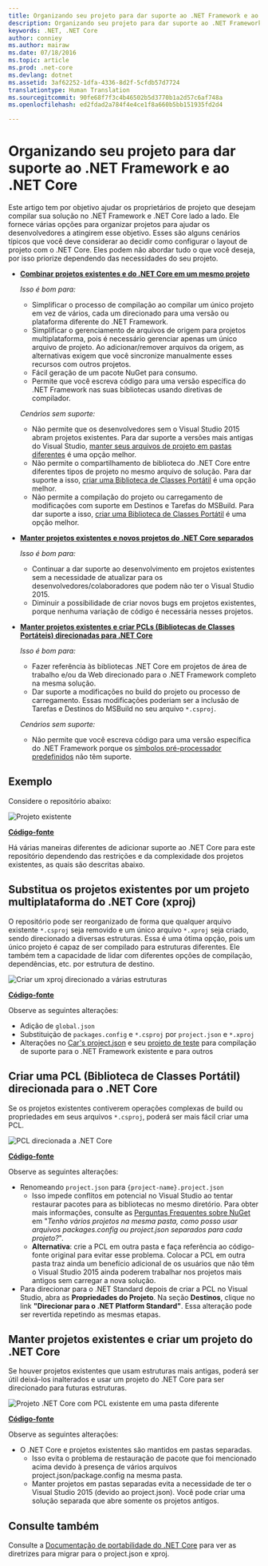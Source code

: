 ```yaml
---
title: Organizando seu projeto para dar suporte ao .NET Framework e ao .NET Core
description: Organizando seu projeto para dar suporte ao .NET Framework e ao .NET Core
keywords: .NET, .NET Core
author: conniey
ms.author: mairaw
ms.date: 07/18/2016
ms.topic: article
ms.prod: .net-core
ms.devlang: dotnet
ms.assetid: 3af62252-1dfa-4336-8d2f-5cfdb57d7724
translationtype: Human Translation
ms.sourcegitcommit: 90fe68f7f3c4b46502b5d3770b1a2d57c6af748a
ms.openlocfilehash: ed2fdad2a784f4e4ce1f8a660b5bb151935fd2d4

---
```


# <a name="organizing-your-project-to-support-net-framework-and-net-core"></a>Organizando seu projeto para dar suporte ao .NET Framework e ao .NET Core

Este artigo tem por objetivo ajudar os proprietários de projeto que desejam compilar sua solução no .NET Framework e .NET Core lado a lado.  Ele fornece várias opções para organizar projetos para ajudar os desenvolvedores a atingirem esse objetivo.  Esses são alguns cenários típicos que você deve considerar ao decidir como configurar o layout de projeto com o .NET Core.  Eles podem não abordar tudo o que você deseja, por isso priorize dependendo das necessidades do seu projeto.

* [**Combinar projetos existentes e do .NET Core em um mesmo projeto**][option-xproj]
  
  *Isso é bom para:*
  * Simplificar o processo de compilação ao compilar um único projeto em vez de vários, cada um direcionado para uma versão ou plataforma diferente do .NET Framework.
  * Simplificar o gerenciamento de arquivos de origem para projetos multiplataforma, pois é necessário gerenciar apenas um único arquivo de projeto.  Ao adicionar/remover arquivos da origem, as alternativas exigem que você sincronize manualmente esses recursos com outros projetos.
  * Fácil geração de um pacote NuGet para consumo.
  * Permite que você escreva código para uma versão específica do .NET Framework nas suas bibliotecas usando diretivas de compilador.
  
  *Cenários sem suporte:*
  * Não permite que os desenvolvedores sem o Visual Studio 2015 abram projetos existentes. Para dar suporte a versões mais antigas do Visual Studio, [manter seus arquivos de projeto em pastas diferentes](#support-vs) é uma opção melhor.
  * Não permite o compartilhamento de biblioteca do .NET Core entre diferentes tipos de projeto no mesmo arquivo de solução. Para dar suporte a isso, [criar uma Biblioteca de Classes Portátil](#support-pcl) é uma opção melhor.
  * Não permite a compilação do projeto ou carregamento de modificações com suporte em Destinos e Tarefas do MSBuild. Para dar suporte a isso, [criar uma Biblioteca de Classes Portátil](#support-pcl) é uma opção melhor.

* <a name="support-vs"></a>[**Manter projetos existentes e novos projetos do .NET Core separados**][option-xproj-folder]
  
  *Isso é bom para:*
  * Continuar a dar suporte ao desenvolvimento em projetos existentes sem a necessidade de atualizar para os desenvolvedores/colaboradores que podem não ter o Visual Studio 2015.
  * Diminuir a possibilidade de criar novos bugs em projetos existentes, porque nenhuma variação de código é necessária nesses projetos.

* <a name="support-pcl"></a>[**Manter projetos existentes e criar PCLs (Bibliotecas de Classes Portáteis) direcionadas para .NET Core**][option-pcl]

  *Isso é bom para:*
  * Fazer referência às bibliotecas .NET Core em projetos de área de trabalho e/ou da Web direcionado para o .NET Framework completo na mesma solução.
  * Dar suporte a modificações no build do projeto ou processo de carregamento. Essas modificações poderiam ser a inclusão de Tarefas e Destinos do MSBuild no seu arquivo `*.csproj`.

  *Cenários sem suporte:*
  * Não permite que você escreva código para uma versão específica do .NET Framework porque os [símbolos pré-processador predefinidos][how-to-multitarget] não têm suporte.

## <a name="example"></a>Exemplo

Considere o repositório abaixo:

![Projeto existente][example-initial-project]

[**Código-fonte**][example-initial-project-code]

Há várias maneiras diferentes de adicionar suporte ao .NET Core para este repositório dependendo das restrições e da complexidade dos projetos existentes, as quais são descritas abaixo.

## <a name="replace-existing-projects-with-a-multi-targeted-net-core-project-xproj"></a>Substitua os projetos existentes por um projeto multiplataforma do .NET Core (xproj)

O repositório pode ser reorganizado de forma que qualquer arquivo existente `*.csproj` seja removido e um único arquivo `*.xproj` seja criado, sendo direcionado a diversas estruturas.  Essa é uma ótima opção, pois um único projeto é capaz de ser compilado para estruturas diferentes.  Ele também tem a capacidade de lidar com diferentes opções de compilação, dependências, etc. por estrutura de destino.

![Criar um xproj direcionado a várias estruturas][example-xproj]

[**Código-fonte**][example-xproj-code]

Observe as seguintes alterações:
* Adição de `global.json`
* Substituição de `packages.config` e `*.csproj` por `project.json` e `*.xproj`
* Alterações no [Car's project.json][example-xproj-projectjson] e seu [projeto de teste][example-xproj-projectjson-test] para compilação de suporte para o .NET Framework existente e para outros

## <a name="create-a-portable-class-library-pcl-to-target-net-core"></a>Criar uma PCL (Biblioteca de Classes Portátil) direcionada para o .NET Core

Se os projetos existentes contiverem operações complexas de build ou propriedades em seus arquivos `*.csproj`, poderá ser mais fácil criar uma PCL.

![][example-pcl]

[**Código-fonte**][example-pcl-code]

Observe as seguintes alterações:
*  Renomeando `project.json` para `{project-name}.project.json`
    * Isso impede conflitos em potencial no Visual Studio ao tentar restaurar pacotes para as bibliotecas no mesmo diretório. Para obter mais informações, consulte as [Perguntas Frequentes sobre NuGet](https://docs.nuget.org/consume/nuget-faq#working-with-packages) em "_Tenho vários projetos na mesma pasta, como posso usar arquivos packages.config ou project.json separados para cada projeto?_".
    *  **Alternativa**: crie a PCL em outra pasta e faça referência ao código-fonte original para evitar esse problema.  Colocar a PCL em outra pasta traz ainda um benefício adicional de os usuários que não têm o Visual Studio 2015 ainda poderem trabalhar nos projetos mais antigos sem carregar a nova solução.
*  Para direcionar para o .NET Standard depois de criar a PCL no Visual Studio, abra as **Propriedades do Projeto**. Na seção **Destinos**, clique no link **"Direcionar para o .NET Platform Standard"**.  Essa alteração pode ser revertida repetindo as mesmas etapas.

## <a name="keep-existing-projects-and-create-a-net-core-project"></a>Manter projetos existentes e criar um projeto do .NET Core

Se houver projetos existentes que usam estruturas mais antigas, poderá ser útil deixá-los inalterados e usar um projeto do .NET Core para ser direcionado para futuras estruturas.

![Projeto .NET Core com PCL existente em uma pasta diferente][example-xproj-different-folder]

[**Código-fonte**][example-xproj-different-code]

Observe as seguintes alterações:
* O .NET Core e projetos existentes são mantidos em pastas separadas.
    * Isso evita o problema de restauração de pacote que foi mencionado acima devido à presença de vários arquivos project.json/package.config na mesma pasta.
    * Manter projetos em pastas separadas evita a necessidade de ter o Visual Studio 2015 (devido ao project.json).  Você pode criar uma solução separada que abre somente os projetos antigos.

## <a name="see-also"></a>Consulte também

Consulte a [Documentação de portabilidade do .NET Core][porting-doc] para ver as diretrizes para migrar para o project.json e xproj.

[porting-doc]: index.md
[example-initial-project]: media/project-structure/project.png "Projeto existente"
[example-initial-project-code]: https://github.com/dotnet/docs/tree/master/samples/framework/libraries/migrate-library/

[example-xproj]: media/project-structure/project.xproj.png "Criar um xproj direcionado a várias estruturas"
[example-xproj-code]: https://github.com/dotnet/docs/tree/master/samples/framework/libraries/migrate-library-xproj/
[example-xproj-projectjson]: https://github.com/dotnet/docs/tree/master/samples/framework/libraries/migrate-library-xproj/src/Car/project.json
[example-xproj-projectjson-test]: https://github.com/dotnet/docs/tree/master/samples/framework/libraries/migrate-library-xproj/tests/Car.Tests/project.json

[example-xproj-different-folder]: media/project-structure/project.xproj.different.png "Projeto .NET Core com PCL existente em uma pasta diferente"
[example-xproj-different-code]: https://github.com/dotnet/docs/tree/master/samples/framework/libraries/migrate-library-xproj-keep-csproj/

[example-pcl]: media/project-structure/project.pcl.png "PCL direcionada a .NET Core"
[example-pcl-code]: https://github.com/dotnet/docs/tree/master/samples/framework/libraries/migrate-library-pcl

[option-xproj]: #replace-existing-projects-with-a-multi-targeted-net-core-project-xproj
[option-pcl]: #create-a-portable-class-library-pcl-to-target-net-core
[option-xproj-folder]: #keep-existing-projects-and-create-a-net-core-project

[how-to-multitarget]: ../tutorials/libraries.md#how-to-multitarget



<!--HONumber=Jan17_HO3-->


